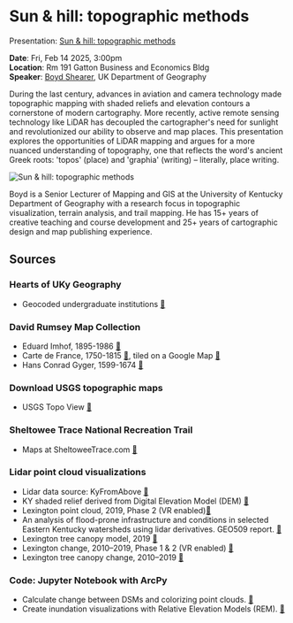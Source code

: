 # Sun & hill: topographic methods

Presentation: [Sun & hill: topographic methods](https://boydx.github.io/sun-and-hill)

**Date**: Fri, Feb 14 2025, 3:00pm  
**Location**: Rm 191 Gatton Business and Economics Bldg  
**Speaker**: [Boyd Shearer](https://geography.as.uky.edu/users/blshea1), UK Department of Geography

During the last century, advances in aviation and camera technology made topographic mapping with shaded reliefs and elevation contours a cornerstone of modern cartography. More recently, active remote sensing technology like LiDAR has decoupled the cartographer's need for sunlight and revolutionized our ability to observe and map places. This presentation explores the opportunities of LiDAR mapping and argues for a more nuanced understanding of topography, one that reflects the word's ancient Greek roots: 'topos' (place) and 'graphia' (writing) – literally, place writing.

![Sun & hill: topographic methods](https://geography.as.uky.edu/system/files/inline-images/sunandhill.png)

Boyd is a Senior Lecturer of Mapping and GIS at the University of Kentucky Department of Geography with a research focus in topographic visualization, terrain analysis, and trail mapping. He has 15+ years of creative teaching and course development and 25+ years of cartographic design and map publishing experience.

## Sources

<h3>Hearts of UKy Geography</h3>
<ul>
    <li class='fragment'>
        Geocoded undergraduate institutions <a target="_blank"
            href="https://boydx.github.io/sun-and-hill/map-faculty">🔗</a>
    </li>
</ul>

<h3>David Rumsey Map Collection</h3>
<ul>
    <li class='fragment'>
        Eduard Imhof, 1895-1986 <a target="_blank"
            href="https://www.davidrumsey.com/luna/servlet/view/search?search=Submit&cat=0&q=topography+imhof&dateRangeStart=&dateRangeEnd=&sort=pub_list_no_initialsort%2Cpub_date%2Cpub_list_no%2Cseries_no">🔗</a>
    </li>
    <li class='fragment'>
        Carte de France, 1750-1815 <a target="_blank"
            href="https://www.davidrumsey.com/luna/servlet/view/search/when/1854?q=Carte%20de%20France&sort=Pub_List_No_InitialSort&os=250">🔗</a>, tiled on a Google Map <a href="https://rumsey.geogarage.com/maps/cassinige.html"
                    target="_blank">🔗</a>
    </li>
    <li class='fragment'>
        Hans Conrad Gyger, 1599-1674 <a
            href="https://www.davidrumsey.com/luna/servlet/view/search?search=Submit&cat=0&q=Hans+Conrad+Gyger+&dateRangeStart=&dateRangeEnd=&sort=Pub_List_No_InitialSort"
            target="_blank">🔗</a>
    </li>
</ul>

<h3>Download USGS topographic maps</h3>
<ul>
    <li class='fragment'>
        USGS Topo View <a href="https://ngmdb.usgs.gov/topoview/viewer/#15/35.6497/-83.4396"
            target="_blank">🔗</a>
    </li>
</ul>

<h3>Sheltowee Trace National Recreation Trail</h3>
<ul>
    <li class='fragment'>
        Maps at SheltoweeTrace.com <a href="https://sheltoweetrace.com"
            target="_blank">🔗</a>
    </li>
</ul>

<h3>Lidar point cloud visualizations</h3>
<ul>
<li class='fragment'>
        Lidar data source: KyFromAbove <a href="https://kyfromabove.ky.gov/" target="_blank">🔗</a>
    </li>
    <li class='fragment'>
        KY shaded relief derived from Digital Elevation Model (DEM) <a href="https://boydx.github.io/sun-and-hill/map-ky/#13.2/38.12258/-83.52908/72/32"
            target="_blank">🔗</a>
    </li>
    <li class='fragment'>
        Lexington point cloud, 2019, Phase 2  (VR enabled)<a href="https://contig.us/hawaii/uky-campus" target="_blank">🔗</a>
    </li>
    <li class='fragment'>
        An analysis of flood-prone infrastructure and conditions in selected Eastern Kentucky watersheds using lidar derivatives. GEO509 report. <a target='_blank' href="https://uky-gis.github.io/geo509/report-2022">🔗</a>
    </li>
     <li class='fragment'>
        Lexington tree canopy model, 2019 <a href="https://uky-gis.github.io/lexington-canopy-model/#14.21/38.03177/-84.51465" target="_blank">🔗</a>
    </li>
    <li class='fragment'>
        Lexington change, 2010–2019, Phase 1 & 2 (VR enabled) <a href="https://contig.us/hawaii/lex-removed" target="_blank">🔗</a>
    </li>
    <li class='fragment'>
        Lexington tree canopy change, 2010–2019 <a href="https://uky-gis.github.io/lexington-canopy-model/removed/#14.21/38.03177/-84.51465" target="_blank">🔗</a>
    </li>
    
</ul>

<h3>Code: Jupyter Notebook with ArcPy</h3>
<ul>
    <li class='fragment'>
         Calculate change between DSMs and colorizing point clouds. <a target='_blank'
            href="https://github.com/UKy-GIS/viz-dsm-change/blob/main/scripts/process_DSM_change.ipynb">🔗</a>
    </li>
    <li class='fragment'>
    Create inundation visualizations with Relative Elevation Models (REM). <a target='_blank'
        href="https://github.com/UKy-GIS/viz-dsm-change/blob/main/scripts/lab-03-inundation.ipynb">🔗</a>
</li>
</ul>
